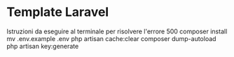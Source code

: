 # Template Laravel

Istruzioni da eseguire al terminale per risolvere l'errore 500
composer install 
mv .env.example .env 
php artisan cache:clear 
composer dump-autoload 
php artisan key:generate
